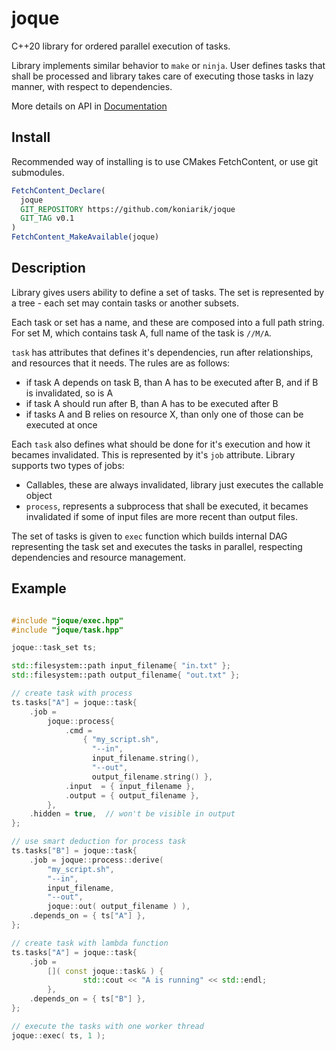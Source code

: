 
# joque

C++20 library for ordered parallel execution of tasks.

Library implements similar behavior to `make` or `ninja`.
User defines tasks that shall be processed and library takes care of executing those tasks in lazy manner, with respect to dependencies.

More details on API in [Documentation](https://koniarik.github.io/joque/index.html)

## Install

Recommended way of installing is to use CMakes FetchContent, or use git submodules.

```cmake
FetchContent_Declare(
  joque
  GIT_REPOSITORY https://github.com/koniarik/joque
  GIT_TAG v0.1
)
FetchContent_MakeAvailable(joque)
```

## Description

Library gives users ability to define a set of tasks. The set is represented by a tree - each set may contain tasks or another subsets.

Each task or set has a name, and these are composed into a full path string.
For set M, which contains task A, full name of the task is `//M/A`.

`task` has attributes that defines it's dependencies, run after relationships, and resources that it needs. The rules are as follows:
 - if task A depends on task B, than A has to be executed after B, and if B is invalidated, so is A
 - if task A should run after B, than A has to be executed after B
 - if tasks A and B relies on resource X, than only one of those can be executed at once

Each `task` also defines what should be done for it's execution and how it becames invalidated. This is represented by it's `job` attribute. Library supports two types of jobs:
 - Callables, these are always invalidated, library just executes the callable object
 - `process`, represents a subprocess that shall be executed, it becames invalidated if some of input files are more recent than output files.

The set of tasks is given to `exec` function which builds internal DAG representing the task set and executes the tasks in parallel, respecting dependencies and resource management.

## Example

```cpp

#include "joque/exec.hpp"
#include "joque/task.hpp"

joque::task_set ts;

std::filesystem::path input_filename{ "in.txt" };
std::filesystem::path output_filename{ "out.txt" };

// create task with process
ts.tasks["A"] = joque::task{
    .job =
        joque::process{
            .cmd =
                { "my_script.sh",
                  "--in",
                  input_filename.string(),
                  "--out",
                  output_filename.string() },
            .input  = { input_filename },
            .output = { output_filename },
        },
    .hidden = true,  // won't be visible in output
};

// use smart deduction for process task
ts.tasks["B"] = joque::task{
    .job = joque::process::derive(
        "my_script.sh",
        "--in",
        input_filename,
        "--out",
        joque::out( output_filename ) ),
    .depends_on = { ts["A"] },
};

// create task with lambda function
ts.tasks["A"] = joque::task{
    .job =
        []( const joque::task& ) {
                std::cout << "A is running" << std::endl;
        },
    .depends_on = { ts["B"] },
};

// execute the tasks with one worker thread
joque::exec( ts, 1 );
```
